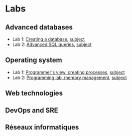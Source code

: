 # Labs

## Advanced databases

* Lab 1: [Creating a database](DB/Lab1/db-lab1.md), [subject](DB/Lab1/db-lab1-subject.pdf)
* Lab 2: [Advanced SQL queries](DB/Lab2/db-lab2.md), [subject](DB/Lab2/db-lab2-subject.pdf)


## Operating system

* Lab 1: [Programmer's view, creating processes](OS/Lab1/os-lab1.md), [subject](OS/Lab1/os-lab1-subject.pdf)
* Lab 2: [Programming lab, memory management](OS/Lab2/os-lab2.md), [subject](OS/Lab2/os-lab2-subject.pdf)

## Web technologies

## DevOps and SRE

## Réseaux informatiques